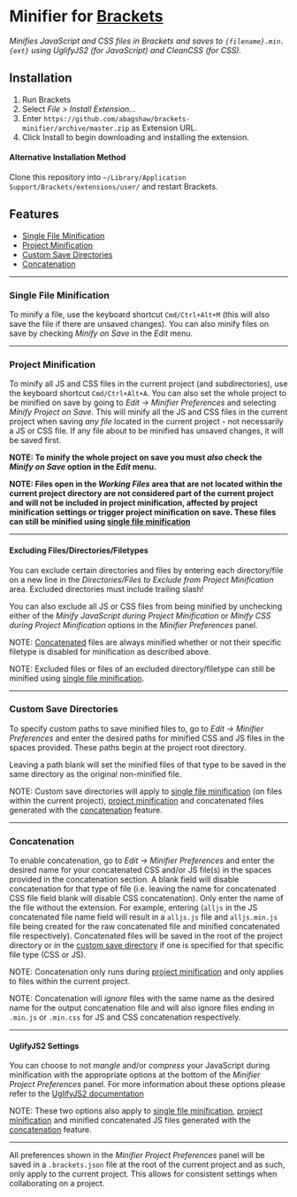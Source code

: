 # Minifier for [Brackets](https://github.com/adobe/brackets)

*Minifies JavaScript and CSS files in Brackets and saves to `{filename}.min.{ext}` using UglifyJS2 (for JavaScript) and CleanCSS (for CSS).*


## Installation
1. Run Brackets
2. Select *File > Install Extension...*
3. Enter `https://github.com/abagshaw/brackets-minifier/archive/master.zip` as Extension URL.
3. Click Install to begin downloading and installing the extension.

#### Alternative Installation Method
Clone this repository into `~/Library/Application Support/Brackets/extensions/user/` and restart Brackets.

## Features
- [Single File Minification](#single-file-minification)
- [Project Minification](#project-minification)
- [Custom Save Directories](#custom-save-directories)
- [Concatenation](#concatenation)

---
### Single File Minification
To minify a file, use the keyboard shortcut `Cmd/Ctrl+Alt+M` (this will also save the file if there are unsaved changes). You can also minify files on save by checking *Minify on Save* in the *Edit* menu.

---
### Project Minification
To minify all JS and CSS files in the current project (and subdirectories), use the keyboard shortcut `Cmd/Ctrl+Alt+A`. You can also set the whole project to be minified on save by going to *Edit -> Minifier Preferences* and selecting *Minify Project on Save*. This will minify all the JS and CSS files in the current project when saving *any file* located in the current project - not necessarily a JS or CSS file. If any file about to be minified has unsaved changes, it will be saved first.

**NOTE: To minify the whole project on save you must *also* check the *Minify on Save* option in the *Edit* menu.**

**NOTE: Files open in the *Working Files* area that are not located within the current project directory are not considered part of the current project and will not be included in project minification, affected by project minification settings or trigger project minification on save. These files can still be minified using [single file minification](#single-file-minification)**

---
#### Excluding Files/Directories/Filetypes
You can exclude certain directories and files by entering each directory/file on a new line in the *Directories/Files to Exclude from Project Minification* area. Excluded directories must include trailing slash!

You can also exclude all JS or CSS files from being minified by unchecking either of the *Minify JavaScript during Project Minification* or *Minify CSS during Project Minification* options in the *Minifier Preferences* panel.

NOTE: [Concatenated](#concatenation) files are always minified whether or not their specific filetype is disabled for minification as described above.

NOTE: Excluded files or files of an excluded directory/filetype can still be minified using [single file minification](#single-file-minification).

---
### Custom Save Directories
To specify custom paths to save minified files to, go to *Edit -> Minifier Preferences* and enter the desired paths for minified CSS and JS files in the spaces provided. These paths begin at the project root directory.

Leaving a path blank will set the minified files of that type to be saved in the same directory as the original non-minified file.

NOTE: Custom save directories will apply to [single file minification](#single-file-minification) (on files within the current project), [project minification](#project-minification) and concatenated files generated with the [concatenation](#concatenation) feature.

---
### Concatenation
To enable concatenation, go to *Edit -> Minifier Preferences* and enter the desired name for your concatenated CSS and/or JS file(s) in the spaces provided in the concatenation section. A blank field will disable concatenation for that type of file (i.e. leaving the name for concatenated CSS file field blank will disable CSS concatenation). Only enter the name of the file without the extension. For example, entering (`alljs` in the JS concatenated file name field will result in a `alljs.js` file and `alljs.min.js` file being created for the raw concatenated file and minified concatenated file respectively). Concatenated files will be saved in the root of the project directory or in the [custom save directory](#custom-save-directory) if one is specified for that specific file type (CSS or JS).

NOTE: Concatenation only runs during [project minification](#project-minification) and only applies to files within the current project.

NOTE: Concatenation will *ignore* files with the same name as the desired name for the output concatenation file and will also ignore files ending in `.min.js` or `.min.css` for JS and CSS concatenation respectively.

---
#### UglifyJS2 Settings
You can choose to not *mangle* and/or *compress* your JavaScript during minification with the appropriate options at the bottom of the *Minifier Project Preferences* panel. For more information about these options please refer to the [UglifyJS2 documentation](https://github.com/mishoo/UglifyJS2)

NOTE: These two options also apply to [single file minification](#single-file-minification), [project minification](#project-minification) and minified concatenated JS files generated with the [concatenation](#concatenation) feature.

---
All preferences shown in the *Minifier Project Preferences* panel will be saved in a `.brackets.json` file at the root of the current project and as such, only apply to the current project. This allows for consistent settings when collaborating on a project.
